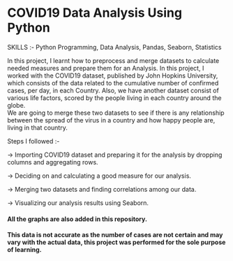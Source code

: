 # COVID19 Data Analysis Using Python

SKILLS :- Python Programming, Data Analysis, Pandas, Seaborn, Statistics

In this project, I learnt how to preprocess and merge datasets to calculate needed measures and prepare them for an Analysis. 
In this project, I worked with the COVID19 dataset, published by John Hopkins University, which consists of the data related to the cumulative number of confirmed cases, per day,
in each Country. Also, we have another dataset consist of various life factors, scored by the people living in each country around the globe.  
We are going to merge these two datasets to see if there is any relationship between the spread of the virus in a country and how happy people are, living in that country.

Steps I followed :-

-> Importing COVID19 dataset and preparing it for the analysis by dropping columns and aggregating rows.

-> Deciding on and calculating a good measure for our analysis.

-> Merging two datasets and finding correlations among our data.

-> Visualizing our analysis results using Seaborn.

#### All the graphs are also added in this repository.
#### This data is not accurate as the number of cases are not certain and may vary with the actual data, this project was performed for the sole purpose of learning.
